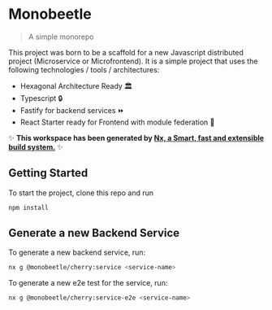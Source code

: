 # Monobeetle
> A simple monorepo

This project was born to be a scaffold for a new Javascript distributed project (Microservice or Microfrontend). It is a simple project that uses the following technologies / tools / architectures:

- Hexagonal Architecture Ready 🏛
- Typescript 🔒
- Fastify for backend services ⏩
- React Starter ready for Frontend with module federation 📖

✨ **This workspace has been generated by [Nx, a Smart, fast and extensible build system.](https://nx.dev)** ✨

## Getting Started

To start the project, clone this repo and run

```bash
npm install
```

## Generate a new Backend Service

To generate a new backend service, run:

```bash
nx g @monobeetle/cherry:service <service-name>
```

To generate a new e2e test for the service, run:

```bash
nx g @monobeetle/cherry:service-e2e <service-name>
```
